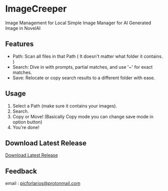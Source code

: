 # ImageCreeper
Image Management for Local
Simple Image Manager for AI Generated Image in NovelAI

##  Features

- Path: Scan all files in that Path ( It doesn't matter what folder it contains. )
- Search: Dive in with prompts, partial matches, and use '~' for exact matches.
- Save: Relocate or copy search results to a different folder with ease.

## Usage

1. Select a Path (make sure it contains your images).
2. Search.
3. Copy or Move! (Basically Copy mode you can change save mode in option button)
4. You're done!

## Download Latest Release

[Download Latest Release](https://github.com/r3dsd/Image-Creeper/releases)

## Feedback

email : picforlarios@protonmail.com